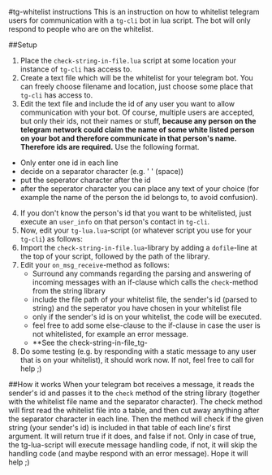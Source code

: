 #tg-whitelist instructions
This is an instruction on how to whitelist telegram users for communication with a `tg-cli` bot in lua script. The bot will only respond to people who are on the whitelist.

##Setup
1. Place the `check-string-in-file.lua` script at some location your instance of `tg-cli` has access to.
2. Create a text file which will be the whitelist for your telegram bot. You can freely choose filename and location, just choose some place that `tg-cli` has access to.
3. Edit the text file and include the id of any user you want to allow communication with your bot. Of course, multiple users are accepted, but only their ids, not their names or stuff, **because any person on the telegram network could claim the name of some white listed person on your bot and therefore communicate in that person's name. Therefore ids are required.** Use the following format.
  - Only enter one id in each line
  - decide on a separator character (e.g. ' ' (space))
  - put the seperator character after the id
  - after the seperator character you can place any text of your choice (for example the name of the person the id belongs to, to avoid confusion).
4. If you don't know the person's id that you want to be whitelisted, just execute an `user_info` on that person's contact in `tg-cli`.
5. Now, edit your `tg-lua.lua`-script (or whatever script you use for your `tg-cli`) as follows:
  1. Import the `check-string-in-file.lua`-library by adding a `dofile`-line at the top of your script, followed by the path of the library.
  2. Edit your `on_msg_receive`-method as follows:
     - Surround any commands regarding the parsing and answering of incoming messages with an if-clause which calls the `check`-method from the string library
     - include the file path of your whitelist file, the sender's id (parsed to string) and the seperator you have chosen in your whitelist file
     - only if the sender's id is on your whitelist, the code will be executed.
     - feel free to add some else-clause to the if-clause in case the user is not whitelisted, for example an error message.
     - **See the check-string-in-file_tg-
6. Do some testing (e.g. by responding with a static message to any user that is on your whitelist), it should work now. If not, feel free to call for help ;)

##How it works
When your telegram bot receives a message, it reads the sender's id and passes it to the `check` method of the string library (together with the whitelist file name and the separator character). The check method will first read the whitelist file into a table, and then cut away anything after the separator character in each line. Then the method will check if the given string (your sender's id) is included in that table of each line's first argument. It will return true if it does, and false if not. Only in case of true, the tg-lua-script will execute message handling code, if not, it will skip the handling code (and maybe respond with an error message). Hope it will help ;)
